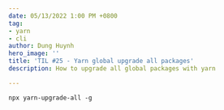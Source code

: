 ```yaml
---
date: 05/13/2022 1:00 PM +0800
tag:
- yarn
- cli
author: Dung Huynh
hero_image: ''
title: 'TIL #25 - Yarn global upgrade all packages'
description: How to upgrade all global packages with yarn

---
```

    npx yarn-upgrade-all -g